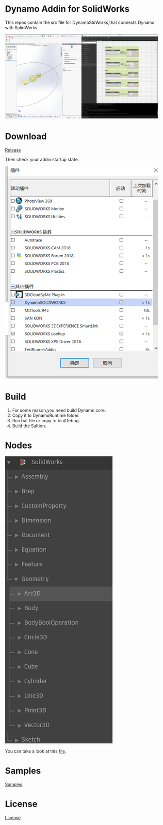 # Dynamo Addin for SolidWorks

This repos contain the src file for DynamoSldWorks,that connects Dynamo with SolidWorks.

![Preview](./resources/Geometry.png)

# Download

[Release](https://github.com/weianweigan/DynamoSolidWorks/releases)

Then check your addin startup state.

![Addin](./resources/Addin.png)

# Build

1. For some reason,you need build Dynamo core.
2. Copy it to DynamoRuntime folder.
3. Run bat file or copy to bin/Debug.
4. Build the Sultion.

# Nodes

![nodes](./resources/nodes.png)

You can take a look at this [file](https://github.com/weianweigan/DynamoSolidWorks/blob/dev/DynamoSldWorks/Resources/LayoutSpecs.json).

# Samples

[Samples](https://github.com/weianweigan/DynamoSolidWorks/tree/dev/DynamoSldWorks/samples)

# License

[License](https://github.com/weianweigan/DynamoSolidWorks/blob/dev/LICENSE)